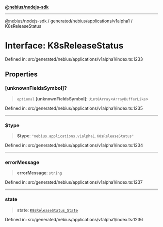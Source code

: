 [**@nebius/nodejs-sdk**](../../../../../README.md)

---

[@nebius/nodejs-sdk](../../../../../README.md) / [generated/nebius/applications/v1alpha1](../README.md) / K8sReleaseStatus

# Interface: K8sReleaseStatus

Defined in: src/generated/nebius/applications/v1alpha1/index.ts:1233

## Properties

### \[unknownFieldsSymbol\]?

> `optional` **\[unknownFieldsSymbol\]**: `Uint8Array`\<`ArrayBufferLike`\>

Defined in: src/generated/nebius/applications/v1alpha1/index.ts:1235

---

### $type

> **$type**: `"nebius.applications.v1alpha1.K8sReleaseStatus"`

Defined in: src/generated/nebius/applications/v1alpha1/index.ts:1234

---

### errorMessage

> **errorMessage**: `string`

Defined in: src/generated/nebius/applications/v1alpha1/index.ts:1237

---

### state

> **state**: [`K8sReleaseStatus_State`](../type-aliases/K8sReleaseStatus_State.md)

Defined in: src/generated/nebius/applications/v1alpha1/index.ts:1236

